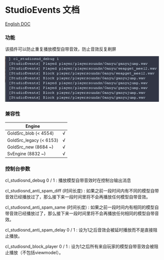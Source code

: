# StudioEvents 文档

[English DOC](StudioEvents.md)

### 功能

该插件可以防止重复播放模型自带音效，防止音效反复刷屏

![](/img/8.png)

### 兼容性

|        Engine            |      |
|        ----              | ---- |
| GoldSrc_blob   (< 4554)  | √    |
| GoldSrc_legacy (< 6153)  | √    |
| GoldSrc_new    (8684 ~)  | √    |
| SvEngine       (8832 ~)  | √    |

### 控制台参数

cl_studiosnd_debug 0 / 1 : 播放模型自带音效时在控制台输出消息

cl_studiosnd_anti_spam_diff (时间长度) : 如果之前一段时间内有不同的模型自带音效已经播放过了，那么接下来一段时间里将不会再播放任何模型自带音效。

cl_studiosnd_anti_spam_same (时间长度) : 如果之前一段时间内有相同的模型自带音效已经播放过了，那么接下来一段时间里将不会再播放任何相同的模型自带音效。

cl_studiosnd_anti_spam_delay 0 / 1 : 设为1之后音效会被延时播放而不是直接阻止播放。

cl_studiosnd_block_player 0 / 1 : 设为1之后所有来自玩家的模型自带音效会被阻止播放（不包括viewmodel）。